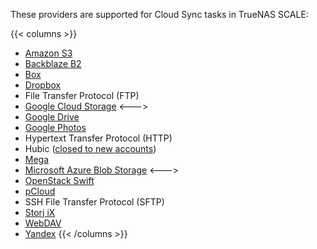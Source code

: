 These providers are supported for Cloud Sync tasks in TrueNAS SCALE:

{{< columns >}}
* [Amazon S3](https://aws.amazon.com/s3/)
* [Backblaze B2](https://www.backblaze.com/cloud-storage)
* [Box](https://www.box.com/home)
* [Dropbox](https://www.dropbox.com/)
* File Transfer Protocol (FTP)
* [Google Cloud Storage](https://cloud.google.com/)
<--->
* [Google Drive](https://www.google.com/drive)
* [Google Photos](https://photos.google.com)
* Hypertext Transfer Protocol (HTTP)
* Hubic ([closed to new accounts](https://www.ovhcloud.com/en-gb/subscriptions-hubic-ended/))
* [Mega](https://mega.io/)
* [Microsoft Azure Blob Storage](https://azure.microsoft.com/en-us/products/storage/blobs)
<--->
* [OpenStack Swift](https://docs.openstack.org/swift/latest/)
* [pCloud](https://www.pcloud.com/)
* SSH File Transfer Protocol (SFTP)
* [Storj iX](https://www.truenas.com/ix-storj/)
* [WebDAV](http://www.webdav.org/)
* [Yandex](https://cloud.yandex.com/en/)
{{< /columns >}}
